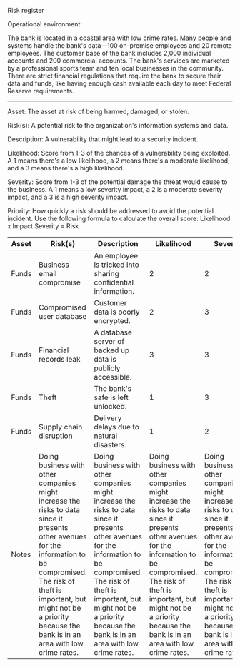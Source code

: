 Risk register

Operational environment:

The bank is located in a coastal area with low crime rates. Many people and systems handle the bank's data—100 on-premise employees and 20 remote employees. The customer base of the bank includes 2,000 individual accounts and 200 commercial accounts. The bank's services are marketed by a professional sports team and ten local businesses in the community. There are strict financial regulations that require the bank to secure their data and funds, like having enough cash available each day to meet Federal Reserve requirements.

__________________________



Asset: The asset at risk of being harmed, damaged, or stolen.

Risk(s): A potential risk to the organization's information systems and data.

Description: A vulnerability that might lead to a security incident.

Likelihood: Score from 1-3 of the chances of a vulnerability being exploited. A 1 means there's a low likelihood, a 2 means there's a moderate likelihood, and a 3 means there's a high likelihood.

Severity: Score from 1-3 of the potential damage the threat would cause to the business. A 1 means a low severity impact, a 2 is a moderate severity impact, and a 3 is a high severity impact.

Priority: How quickly a risk should be addressed to avoid the potential incident. Use the following formula to calculate the overall score: Likelihood x Impact Severity = Risk




| Asset | Risk(s) | Description | Likelihood | Severity | Priority |
| --- | --- | --- | --- | --- | --- |
| Funds | Business email compromise | An employee is tricked into sharing confidential information. | 2 | 2 | 4 |
| Funds | Compromised user database | Customer data is poorly encrypted. | 2 | 3 | 6 |
| Funds | Financial records leak | A database server of backed up data is publicly accessible. | 3 | 3 | 9 |
| Funds | Theft | The bank's safe is left unlocked. | 1 | 3 | 3 |
| Funds | Supply chain disruption | Delivery delays due to natural disasters. | 1 | 2 | 2 |
| Notes | Doing business with other companies might increase the risks to data since it presents other avenues for the information to be compromised. The risk of theft is important, but might not be a priority because the bank is in an area with low crime rates. | Doing business with other companies might increase the risks to data since it presents other avenues for the information to be compromised. The risk of theft is important, but might not be a priority because the bank is in an area with low crime rates. | Doing business with other companies might increase the risks to data since it presents other avenues for the information to be compromised. The risk of theft is important, but might not be a priority because the bank is in an area with low crime rates. | Doing business with other companies might increase the risks to data since it presents other avenues for the information to be compromised. The risk of theft is important, but might not be a priority because the bank is in an area with low crime rates. | Doing business with other companies might increase the risks to data since it presents other avenues for the information to be compromised. The risk of theft is important, but might not be a priority because the bank is in an area with low crime rates. |